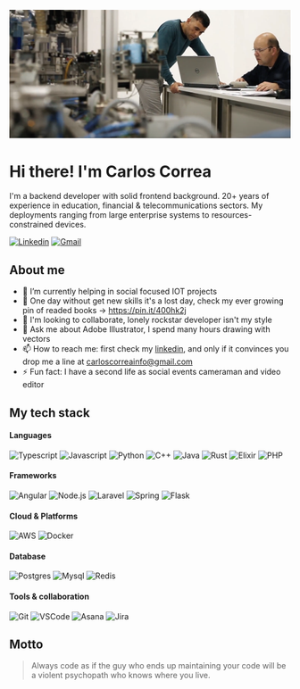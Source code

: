 <p align="center">
<img src="profile.png" alt="Collaboration">
</p>

# Hi there! I'm Carlos Correa

I'm a backend developer with solid frontend background. 20+ years of experience in education, financial & telecommunications sectors. My deployments ranging from large enterprise systems to resources-constrained devices.

[![Linkedin](https://img.shields.io/badge/linkedin-%230077B5.svg?&style=for-the-badge&logo=linkedin&logoColor=white)](https://www.linkedin.com/in/correacarlos/)
[![Gmail](https://img.shields.io/badge/gmail-D14836?&style=for-the-badge&logo=gmail&logoColor=white)](mailto:carloscorreainfo@gmail.com)

## About me

- 🔭 I’m currently helping in social focused IOT projects
- 🌱 One day without get new skills it's a lost day, check my ever growing pin of readed books -> https://pin.it/400hk2j
- 👯 I'm looking to collaborate, lonely rockstar developer isn't my style
- 💬 Ask me about Adobe Illustrator, I spend many hours drawing with vectors
- 📫 How to reach me: first check my [linkedin](https://www.linkedin.com/in/correacarlos/), and only if it convinces you
  drop me a line at carloscorreainfo@gmail.com
- ⚡ Fun fact: I have a second life as social events cameraman and video editor

## My tech stack

#### Languages

![Typescript](https://img.shields.io/badge/typescript%20-%23007ACC.svg?&style=for-the-badge&logo=typescript&logoColor=white)
![Javascript](https://img.shields.io/badge/javascript%20-%23323330.svg?&style=for-the-badge&logo=javascript&logoColor=%23F7DF1E)
![Python](https://img.shields.io/badge/python%20-%233776AB.svg?&style=for-the-badge&logo=python&logoColor=white)
![C++](https://img.shields.io/badge/c++%20-%2300599C.svg?&style=for-the-badge&logo=c%2B%2B&logoColor=white)
![Java](https://img.shields.io/badge/java-%23ED8B00.svg?&style=for-the-badge&logo=java&logoColor=white)
![Rust](https://img.shields.io/badge/rust-%23000000.svg?&style=for-the-badge&logo=rust&logoColor=white)
![Elixir](https://img.shields.io/badge/elixir-%234B275F.svg?&style=for-the-badge&logo=elixir&logoColor=white)
![PHP](https://img.shields.io/badge/php%20-%23777BB4.svg?&style=for-the-badge&logo=php&logoColor=white)

#### Frameworks

![Angular](https://img.shields.io/badge/angular%20-%23DD0031.svg?&style=for-the-badge&logo=angular&logoColor=white)
![Node.js](https://img.shields.io/badge/node.js%20-%2343853D.svg?&style=for-the-badge&logo=node.js&logoColor=white)
![Laravel](https://img.shields.io/badge/laravel%20-%23FF2D20.svg?&style=for-the-badge&logo=laravel&logoColor=white)
![Spring](https://img.shields.io/badge/spring%20-%236DB33F.svg?&style=for-the-badge&logo=spring&logoColor=white)
![Flask](https://img.shields.io/badge/flask%20-%23000.svg?&style=for-the-badge&logo=flask&logoColor=white)

#### Cloud & Platforms

![AWS](https://img.shields.io/badge/Amazon%20AWS-%23232F3E?logo=amazon-aws&logoColor=white&style=for-the-badge)
![Docker](https://img.shields.io/badge/docker%20-%232496ED.svg?&style=for-the-badge&logo=docker&logoColor=white)

#### Database

![Postgres](https://img.shields.io/badge/postgres-%23316192.svg?&style=for-the-badge&logo=postgresql&logoColor=white)
![Mysql](https://img.shields.io/badge/mysql-%234479A1.svg?&style=for-the-badge&logo=mysql&logoColor=white)
![Redis](https://img.shields.io/badge/redis-%23DC382D.svg?&style=for-the-badge&logo=redis&logoColor=white)

#### Tools & collaboration

![Git](https://img.shields.io/badge/git%20-%23F05032.svg?&style=for-the-badge&logo=git&logoColor=white)
![VSCode](https://img.shields.io/badge/visualstudiocode%20-%23007ACC.svg?&style=for-the-badge&logo=visual-studio-code&logoColor=white)
![Asana](https://img.shields.io/badge/asana%20-%23273347.svg?&style=for-the-badge&logo=asana&logoColor=white)
![Jira](https://img.shields.io/badge/jirasoftware%20-%230052CC.svg?&style=for-the-badge&logo=jira-software&logoColor=white)

## Motto

> Always code as if the guy who ends up maintaining your code will be a violent psychopath who knows where you live.
